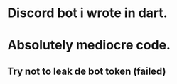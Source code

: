 # Discord bot i wrote in dart.
# Absolutely mediocre code.

## Try not to leak de bot token (failed)
